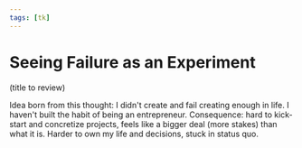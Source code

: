 ```yaml
---
tags: [tk]
---
```


# Seeing Failure as an Experiment

(title to review)

Idea born from this thought: I didn't create and fail creating enough in life. I haven't built the habit of being an entrepreneur. Consequence: hard to kick-start and concretize projects, feels like a bigger deal (more stakes) than what it is. Harder to own my life and decisions, stuck in status quo.